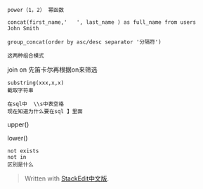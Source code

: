 
```
power（1，2） 幂函数
```
```
concat(first_name,'   ', last_name ) as full_name from users
John Smith

group_concat(order by asc/desc separator '分隔符')

这两种组合模式
```

join on  先笛卡尔再根据on来筛选

```
substring(xxx,x,x)
截取字符串
```
```
在sql中  \\s中表空格
现在知道为什么要在sql 】里面
```

upper()

lower()

```
not exists 
not in
区别是什么
```


> Written with [StackEdit中文版](https://stackedit.cn/).
<!--stackedit_data:
eyJoaXN0b3J5IjpbMjQ1NTg4NzI0LDQ5OTY4MTYwOF19
-->